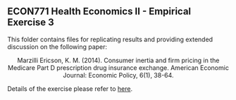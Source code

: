 ## ECON771 Health Economics II - Empirical Exercise 3

This folder contains files for replicating results and providing extended discussion on the following paper:

<p align="center"> Marzilli Ericson, K. M. (2014). Consumer inertia and firm pricing in the Medicare Part D prescription drug insurance exchange. American Economic Journal: Economic Policy, 6(1), 38-64. </p>

Details of the exercise please refer to [here](https://econ771f22.classes.ianmccarthyecon.com/assignments/exercise3.html).
